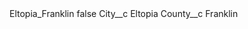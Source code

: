 <?xml version="1.0" encoding="UTF-8"?>
<CustomMetadata xmlns="http://soap.sforce.com/2006/04/metadata" xmlns:xsi="http://www.w3.org/2001/XMLSchema-instance" xmlns:xsd="http://www.w3.org/2001/XMLSchema">
    <label>Eltopia_Franklin</label>
    <protected>false</protected>
    <values>
        <field>City__c</field>
        <value xsi:type="xsd:string">Eltopia</value>
    </values>
    <values>
        <field>County__c</field>
        <value xsi:type="xsd:string">Franklin</value>
    </values>
</CustomMetadata>
